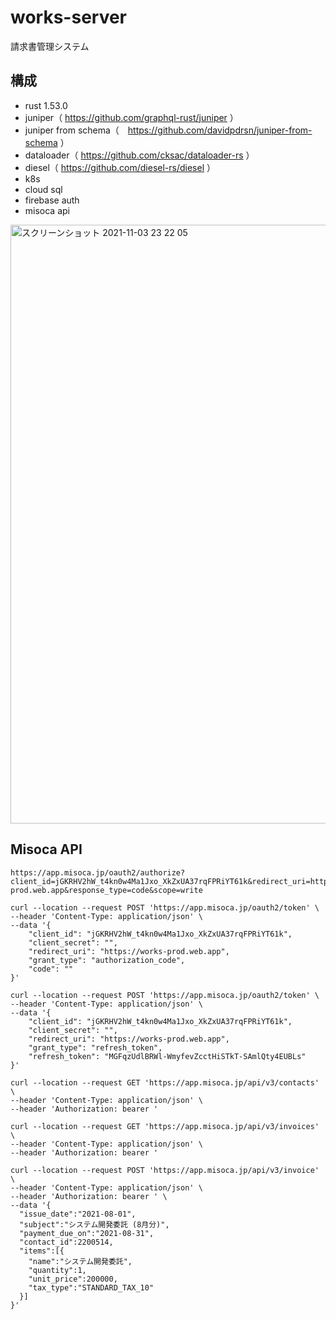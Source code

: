 # works-server

請求書管理システム

## 構成
- rust 1.53.0
- juniper（ https://github.com/graphql-rust/juniper ）
- juniper from schema（　https://github.com/davidpdrsn/juniper-from-schema ）
- dataloader（ https://github.com/cksac/dataloader-rs ）
- diesel（ https://github.com/diesel-rs/diesel ）
- k8s
- cloud sql
- firebase auth
- misoca api

<img width="958" alt="スクリーンショット 2021-11-03 23 22 05" src="https://user-images.githubusercontent.com/2268288/140078577-5a01f6b1-5564-44fd-a964-cb729855b546.png">

## Misoca API

```
https://app.misoca.jp/oauth2/authorize?client_id=jGKRHV2hW_t4kn0w4Ma1Jxo_XkZxUA37rqFPRiYT61k&redirect_uri=https://works-prod.web.app&response_type=code&scope=write

curl --location --request POST 'https://app.misoca.jp/oauth2/token' \
--header 'Content-Type: application/json' \
--data '{
    "client_id": "jGKRHV2hW_t4kn0w4Ma1Jxo_XkZxUA37rqFPRiYT61k",
    "client_secret": "",
    "redirect_uri": "https://works-prod.web.app",
    "grant_type": "authorization_code",
    "code": ""
}'

curl --location --request POST 'https://app.misoca.jp/oauth2/token' \
--header 'Content-Type: application/json' \
--data '{
    "client_id": "jGKRHV2hW_t4kn0w4Ma1Jxo_XkZxUA37rqFPRiYT61k",
    "client_secret": "",
    "redirect_uri": "https://works-prod.web.app",
    "grant_type": "refresh_token",
    "refresh_token": "MGFqzUdlBRWl-WmyfevZcctHiSTkT-SAmlQty4EUBLs"
}'

curl --location --request GET 'https://app.misoca.jp/api/v3/contacts' \
--header 'Content-Type: application/json' \
--header 'Authorization: bearer '

curl --location --request GET 'https://app.misoca.jp/api/v3/invoices' \
--header 'Content-Type: application/json' \
--header 'Authorization: bearer '

curl --location --request POST 'https://app.misoca.jp/api/v3/invoice' \
--header 'Content-Type: application/json' \
--header 'Authorization: bearer ' \
--data '{
  "issue_date":"2021-08-01",
  "subject":"システム開発委託 (8月分)",
  "payment_due_on":"2021-08-31",
  "contact_id":2200514,
  "items":[{
    "name":"システム開発委託",
    "quantity":1,
    "unit_price":200000,
    "tax_type":"STANDARD_TAX_10"
  }]
}'
```


